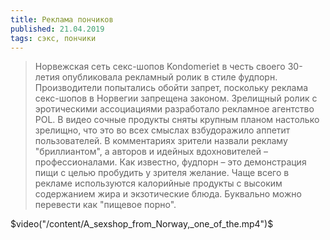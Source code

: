 ```yaml
---
title: Реклама пончиков
published: 21.04.2019
tags: сэкс, пончики
---
```

> Норвежская сеть секс-шопов Kondomeriet в честь своего 30-летия опубликовала рекламный ролик в стиле фудпорн.
Производители попытались обойти запрет, поскольку реклама секс-шопов в Норвегии запрещена законом.
Зрелищный ролик с эротическими ассоциациями разработало рекламное агентство POL. В видео сочные продукты сняты крупным планом настолько зрелищно, что это во всех смыслах взбудоражило аппетит пользователей.
В комментариях зрители назвали рекламу "бриллиантом", а авторов и идейных вдохновителей – профессионалами.
Как известно, фудпорн – это демонстрация пищи с целью пробудить у зрителя желание. Чаще всего в рекламе используются калорийные продукты с высоким содержанием жира и экзотические блюда. Буквально можно перевести как "пищевое порно".

$video("/content/A_sexshop_from_Norway,_one_of_the.mp4")$
